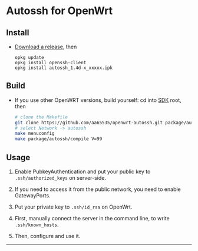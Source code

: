 Autossh for OpenWrt
===

Install
---

 - [Download a release][0], then 

   ```
   opkg update
   opkg install openssh-client
   opkg install autossh_1.4d-x_xxxxx.ipk
   ```

Build
---

 - If you use other OpenWRT versions, build yourself: cd into [SDK][S] root, then

   ```bash
   # clone the Makefile
   git clone https://github.com/aa65535/openwrt-autossh.git package/autossh
   # select Network -> autossh
   make menuconfig
   make package/autossh/compile V=99
   ```

Usage
---

 1. Enable PubkeyAuthentication and put your public key to `.ssh/authorized_keys` on server-side.

 2. If you need to access it from the public network, you need to enable GatewayPorts.

 3. Put your private key to `.ssh/id_rsa` on OpenWrt.

 4. First, manually connect the server in the command line, to write `.ssh/known_hosts`.

 5. Then, configure and use it.

----------


  [0]: https://github.com/aa65535/openwrt-autossh/releases
  [S]: http://wiki.openwrt.org/doc/howto/obtain.firmware.sdk
